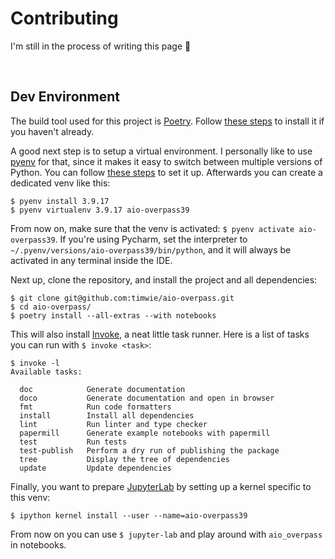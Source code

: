 # Contributing
I'm still in the process of writing this page :construction:

<!--
https://mozillascience.github.io/working-open-workshop/contributing/
https://gist.github.com/PurpleBooth/b24679402957c63ec426
https://github.com/auth0/open-source-template/blob/master/GENERAL-CONTRIBUTING.md
https://contribute.cncf.io/maintainers/templates/contributing/
https://opensource.ieee.org/community-handbook/community-processes/templates/contributing/-/blob/main/contributing_howto.md

https://gitlab.com/tgdp/templates/-/blob/main/contributing-guide/about-contributing-guide.md
https://gitlab.com/tgdp/templates/-/blob/main/contributing-guide/template-contributing-guide.md
-->

<br>

## Dev Environment
The build tool used for this project is [Poetry]. Follow [these steps](https://python-poetry.org/docs/#installation)
to install it if you haven't already.

A good next step is to setup a virtual environment. I personally like to use [pyenv] for that,
since it makes it easy to switch between multiple versions of Python.
You can follow [these steps](https://github.com/pyenv/pyenv#installation)
to set it up. Afterwards you can create a dedicated venv like this:

```console
$ pyenv install 3.9.17
$ pyenv virtualenv 3.9.17 aio-overpass39
```

From now on, make sure that the venv is activated: `$ pyenv activate aio-overpass39`.
If you're using Pycharm, set the interpreter to `~/.pyenv/versions/aio-overpass39/bin/python`,
and it will always be activated in any terminal inside the IDE.

Next up, clone the repository, and install the project and all dependencies:

```console
$ git clone git@github.com:timwie/aio-overpass.git
$ cd aio-overpass/
$ poetry install --all-extras --with notebooks
```

This will also install [Invoke], a neat little task runner. Here is a
list of tasks you can run with `$ invoke <task>`:

```console
$ invoke -l
Available tasks:

  doc            Generate documentation
  doco           Generate documentation and open in browser
  fmt            Run code formatters
  install        Install all dependencies
  lint           Run linter and type checker
  papermill      Generate example notebooks with papermill
  test           Run tests
  test-publish   Perform a dry run of publishing the package
  tree           Display the tree of dependencies
  update         Update dependencies
```

Finally, you want to prepare [JupyterLab] by setting up a kernel
specific to this venv:

```console
$ ipython kernel install --user --name=aio-overpass39
```

From now on you can use `$ jupyter-lab` and play around with
`aio_overpass` in notebooks.

[Poetry]: https://python-poetry.org/
[pyenv]: https://github.com/pyenv/pyenv
[Invoke]: https://github.com/pyinvoke/invoke
[JupyterLab]: https://jupyter.org/
